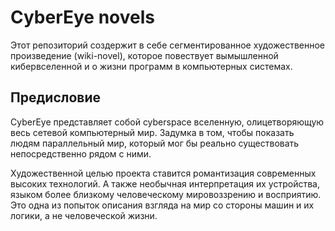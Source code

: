 # CyberEye novels

Этот репозиторий создержит в себе сегментированное художественное произведение (wiki-novel), которое повествует вымышленной кибервселенной и о жизни программ в компьютерных системах.

## Предисловие

CyberEye представляет собой cyberspace вселенную, олицетворяющую весь сетевой компьютерный мир. Задумка в том, чтобы показать людям параллельный мир, который мог бы реально существовать непосредственно рядом с ними.

Художественной целью проекта ставится романтизация современных высоких технологий. А также необычная интерпретация их устройства, языком более близкому человеческому мировоззрению и восприятию. Это одна из попыток описания взгляда на мир со стороны машин и их логики, а не человеческой жизни.
